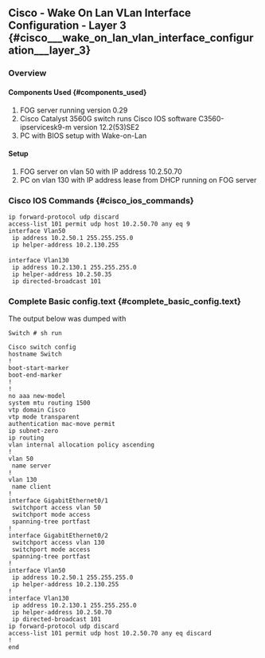 ## Cisco - Wake On Lan VLan Interface Configuration - Layer 3 {#cisco___wake_on_lan_vlan_interface_configuration___layer_3}

### Overview

#### Components Used {#components_used}

1.  FOG server running version 0.29
2.  Cisco Catalyst 3560G switch runs Cisco IOS software
    C3560-ipservicesk9-m version 12.2(53)SE2
3.  PC with BIOS setup with Wake-on-Lan

#### Setup

1.  FOG server on vlan 50 with IP address 10.2.50.70
2.  PC on vlan 130 with IP address lease from DHCP running on FOG server

### Cisco IOS Commands {#cisco_ios_commands}

`ip forward-protocol udp discard`\
`access-list 101 permit udp host 10.2.50.70 any eq 9`\
`interface Vlan50`\
` ip address 10.2.50.1 255.255.255.0`\
` ip helper-address 10.2.130.255`\
\
`interface Vlan130`\
` ip address 10.2.130.1 255.255.255.0`\
` ip helper-address 10.2.50.35`\
` ip directed-broadcast 101`

### Complete Basic config.text {#complete_basic_config.text}

The output below was dumped with

`Switch # sh run `

`Cisco switch config `\
`hostname Switch`\
`!`\
`boot-start-marker`\
`boot-end-marker`\
`!`\
`!`\
`no aaa new-model`\
`system mtu routing 1500`\
`vtp domain Cisco`\
`vtp mode transparent`\
`authentication mac-move permit`\
`ip subnet-zero`\
`ip routing   `\
`vlan internal allocation policy ascending`\
`!`\
`vlan 50`\
` name server`\
`!`\
`vlan 130`\
` name client`\
`!`\
`interface GigabitEthernet0/1`\
` switchport access vlan 50`\
` switchport mode access`\
` spanning-tree portfast`\
`!`\
`interface GigabitEthernet0/2`\
` switchport access vlan 130`\
` switchport mode access`\
` spanning-tree portfast`\
`!`\
`interface Vlan50`\
` ip address 10.2.50.1 255.255.255.0`\
` ip helper-address 10.2.130.255`\
`!`\
`interface Vlan130`\
` ip address 10.2.130.1 255.255.255.0`\
` ip helper-address 10.2.50.70`\
` ip directed-broadcast 101  `\
`ip forward-protocol udp discard`\
`access-list 101 permit udp host 10.2.50.70 any eq discard`\
`!`\
`end`
